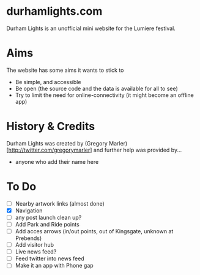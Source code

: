 # durhamlights.com
Durham Lights is an unofficial mini website for the Lumiere festival.

# Aims
The website has some aims it wants to stick to
* Be simple, and accessible
* Be open (the source code and the data is available for all to see)
* Try to limit the need for online-connectivity (it might become an offline app)

# History & Credits
Durham Lights was created by (Gregory Marler)[http://twitter.com/gregorymarler] and further help was provided by...
* anyone who add their name here

# To Do
- [ ] Nearby artwork links (almost done)
- [x] Navigation
- [ ] any post launch clean up?
- [ ] Add Park and Ride points
- [ ] Add acces arrows (in/out points, out of Kingsgate, unknown at Prebends)
- [ ] Add visitor hub
- [ ] Live news feed?
- [ ] Feed twitter into news feed
- [ ] Make it an app with Phone gap